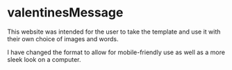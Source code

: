 # valentinesMessage

This website was intended for the user to take the template 
and use it with their own choice of images and words.

I have changed the format to allow for mobile-friendly use as well as a more sleek look on a computer.
